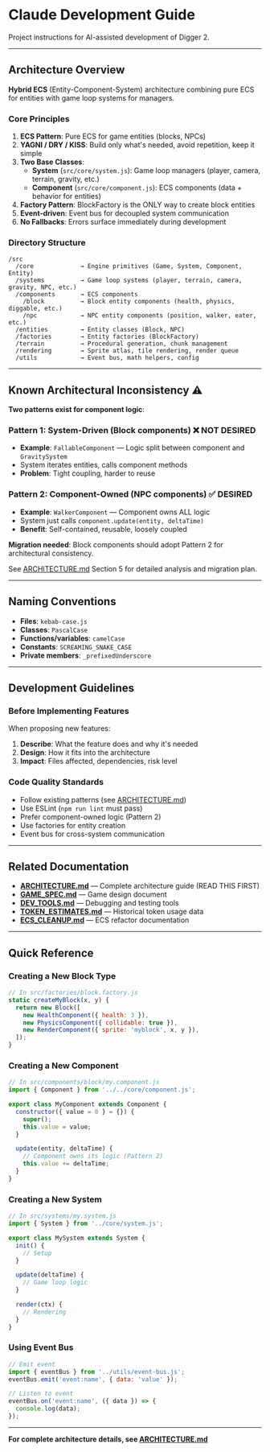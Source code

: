 # Claude Development Guide

Project instructions for AI-assisted development of Digger 2.

---

## Architecture Overview

**Hybrid ECS** (Entity-Component-System) architecture combining pure ECS for entities with game loop systems for managers.

### Core Principles

1. **ECS Pattern**: Pure ECS for game entities (blocks, NPCs)
2. **YAGNI / DRY / KISS**: Build only what's needed, avoid repetition, keep it simple
3. **Two Base Classes**:
   - **System** (`src/core/system.js`): Game loop managers (player, camera, terrain, gravity, etc.)
   - **Component** (`src/core/component.js`): ECS components (data + behavior for entities)
4. **Factory Pattern**: BlockFactory is the ONLY way to create block entities
5. **Event-driven**: Event bus for decoupled system communication
6. **No Fallbacks**: Errors surface immediately during development

### Directory Structure

```
/src
  /core             → Engine primitives (Game, System, Component, Entity)
  /systems          → Game loop systems (player, terrain, camera, gravity, NPC, etc.)
  /components       → ECS components
    /block          → Block entity components (health, physics, diggable, etc.)
    /npc            → NPC entity components (position, walker, eater, etc.)
  /entities         → Entity classes (Block, NPC)
  /factories        → Entity factories (BlockFactory)
  /terrain          → Procedural generation, chunk management
  /rendering        → Sprite atlas, tile rendering, render queue
  /utils            → Event bus, math helpers, config
```

---

## Known Architectural Inconsistency ⚠️

**Two patterns exist for component logic**:

### Pattern 1: System-Driven (Block components) ❌ NOT DESIRED

- **Example**: `FallableComponent` — Logic split between component and `GravitySystem`
- System iterates entities, calls component methods
- **Problem**: Tight coupling, harder to reuse

### Pattern 2: Component-Owned (NPC components) ✅ DESIRED

- **Example**: `WalkerComponent` — Component owns ALL logic
- System just calls `component.update(entity, deltaTime)`
- **Benefit**: Self-contained, reusable, loosely coupled

**Migration needed**: Block components should adopt Pattern 2 for architectural consistency.

See [ARCHITECTURE.md](Docs/ARCHITECTURE.md) Section 5 for detailed analysis and migration plan.

---

## Naming Conventions

- **Files**: `kebab-case.js`
- **Classes**: `PascalCase`
- **Functions/variables**: `camelCase`
- **Constants**: `SCREAMING_SNAKE_CASE`
- **Private members**: `_prefixedUnderscore`

---

## Development Guidelines

### Before Implementing Features

When proposing new features:

1. **Describe**: What the feature does and why it's needed
2. **Design**: How it fits into the architecture
3. **Impact**: Files affected, dependencies, risk level

### Code Quality Standards

- Follow existing patterns (see [ARCHITECTURE.md](Docs/ARCHITECTURE.md))
- Use ESLint (`npm run lint` must pass)
- Prefer component-owned logic (Pattern 2)
- Use factories for entity creation
- Event bus for cross-system communication

---

## Related Documentation

- **[ARCHITECTURE.md](Docs/ARCHITECTURE.md)** — Complete architecture guide (READ THIS FIRST)
- **[GAME_SPEC.md](Docs/GAME_SPEC.md)** — Game design document
- **[DEV_TOOLS.md](Docs/DEV_TOOLS.md)** — Debugging and testing tools
- **[TOKEN_ESTIMATES.md](Docs/TOKEN_ESTIMATES.md)** — Historical token usage data
- **[ECS_CLEANUP.md](Docs/ECS_CLEANUP.md)** — ECS refactor documentation

---

## Quick Reference

### Creating a New Block Type

```javascript
// In src/factories/block.factory.js
static createMyBlock(x, y) {
  return new Block([
    new HealthComponent({ health: 3 }),
    new PhysicsComponent({ collidable: true }),
    new RenderComponent({ sprite: 'myblock', x, y }),
  ]);
}
```

### Creating a New Component

```javascript
// In src/components/block/my.component.js
import { Component } from '../../core/component.js';

export class MyComponent extends Component {
  constructor({ value = 0 } = {}) {
    super();
    this.value = value;
  }

  update(entity, deltaTime) {
    // Component owns its logic (Pattern 2)
    this.value += deltaTime;
  }
}
```

### Creating a New System

```javascript
// In src/systems/my.system.js
import { System } from '../core/system.js';

export class MySystem extends System {
  init() {
    // Setup
  }

  update(deltaTime) {
    // Game loop logic
  }

  render(ctx) {
    // Rendering
  }
}
```

### Using Event Bus

```javascript
// Emit event
import { eventBus } from '../utils/event-bus.js';
eventBus.emit('event:name', { data: 'value' });

// Listen to event
eventBus.on('event:name', ({ data }) => {
  console.log(data);
});
```

---

**For complete architecture details, see [ARCHITECTURE.md](Docs/ARCHITECTURE.md)**
